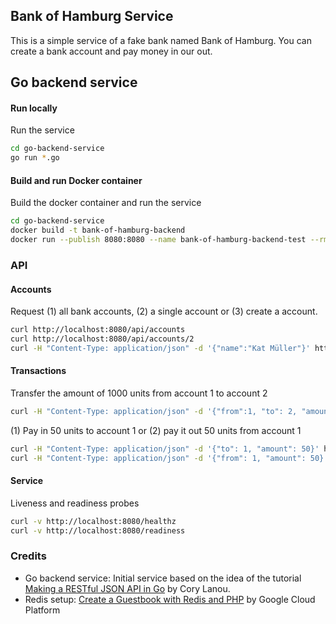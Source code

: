 ## Bank of Hamburg Service

This is a simple service of a fake bank named Bank of Hamburg. You can create a bank account and pay money in our out.

## Go backend service

#### Run locally

Run the service
```bash
cd go-backend-service
go run *.go
```

#### Build and run Docker container

Build the docker container and run the service
```bash
cd go-backend-service
docker build -t bank-of-hamburg-backend
docker run --publish 8080:8080 --name bank-of-hamburg-backend-test --rm bank-of-hamburg-backend
```

### API

#### Accounts

Request (1) all bank accounts, (2) a single account or (3) create a account.
```bash
curl http://localhost:8080/api/accounts
curl http://localhost:8080/api/accounts/2
curl -H "Content-Type: application/json" -d '{"name":"Kat Müller"}' http://localhost:8080/api/accounts
```

#### Transactions

Transfer the amount of 1000 units from account 1 to account 2
```bash
curl -H "Content-Type: application/json" -d '{"from":1, "to": 2, "amount": 1000}' http://localhost:8080/api/transactions
```

(1) Pay in 50 units to account 1 or (2) pay it out 50 units from account 1
```bash
curl -H "Content-Type: application/json" -d '{"to": 1, "amount": 50}' http://localhost:8080/api/transactions
curl -H "Content-Type: application/json" -d '{"from": 1, "amount": 50}' http://localhost:8080/api/transactions
```

#### Service

Liveness and readiness probes
```bash
curl -v http://localhost:8080/healthz
curl -v http://localhost:8080/readiness
```

### Credits

* Go backend service: Initial service based on the idea of the tutorial [Making a RESTful JSON API in Go](https://thenewstack.io/make-a-restful-json-api-go/) by Cory Lanou.
* Redis setup: [Create a Guestbook with Redis and PHP](https://cloud.google.com/container-engine/docs/tutorials/guestbook) by Google Cloud Platform
